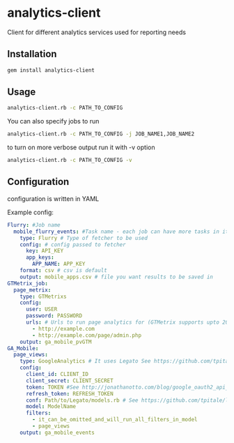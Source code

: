 analytics-client
================

Client for different analytics services used for reporting needs

Installation
------------

```bash
gem install analytics-client
```

Usage
-----

```bash
analytics-client.rb -c PATH_TO_CONFIG
```

You can also specify jobs to run

```bash
analytics-client.rb -c PATH_TO_CONFIG -j JOB_NAME1,JOB_NAME2
```

to turn on more verbose output run it with -v option

```bash
analytics-client.rb -c PATH_TO_CONFIG -v
```

Configuration
-------------

configuration is written in YAML

Example config:

```yaml
Flurry: #Job name
  mobile_flurry_events: #Task name - each job can have more tasks in it
    type: Flurry # Type of fetcher to be used
    config: # config passed to fetcher
      key: API_KEY
      app_keys:
        APP_NAME: APP_KEY
    format: csv # csv is default
    output: mobile_apps.csv # file you want results to be saved in
GTMetrix_job:
  page_metrix:
    type: GTMetrixs
    config:
      user: USER
      password: PASSWORD
      urls: # Urls to run page analytics for (GTMetrix supports upto 20 request per day)
        - http://example.com
        - http://example.com/page/admin.php
    output: ga_mobile_pvGTM
GA_Mobile:
  page_views:
    type: GoogleAnalytics # It uses Legato See https://github.com/tpitale/legato
    config:
      client_id: CLIENT_ID
      client_secret: CLIENT_SECRET
      token: TOKEN #See http://jonathanotto.com/blog/google_oauth2_api_quick_tutorial.html
      refresh_token: REFRESH_TOKEN
      conf: Path/to/Legato/models.rb # See https://github.com/tpitale/legato/wiki/Model-Data
      model: ModelName
      filters:
        - it_can_be_omitted_and_will_run_all_filters_in_model
        - page_views
    output: ga_mobile_events
```
